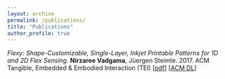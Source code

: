 ```yaml
---
layout: archive
permalink: /publications/
title: "Publications"
author_profile: true
---
```


*Flexy: Shape-Customizable, Single-Layer, Inkjet Printable Patterns for 1D and 2D Flex Sensing.* **Nirzaree Vadgama**, Jüergen Steimle. 2017. ACM Tangible, Embedded & Embodied Interaction (TEI) [[pdf](/files/Flexy.pdf)] [[ACM DL](https://dl.acm.org/doi/10.1145/3024969.3024989)]

